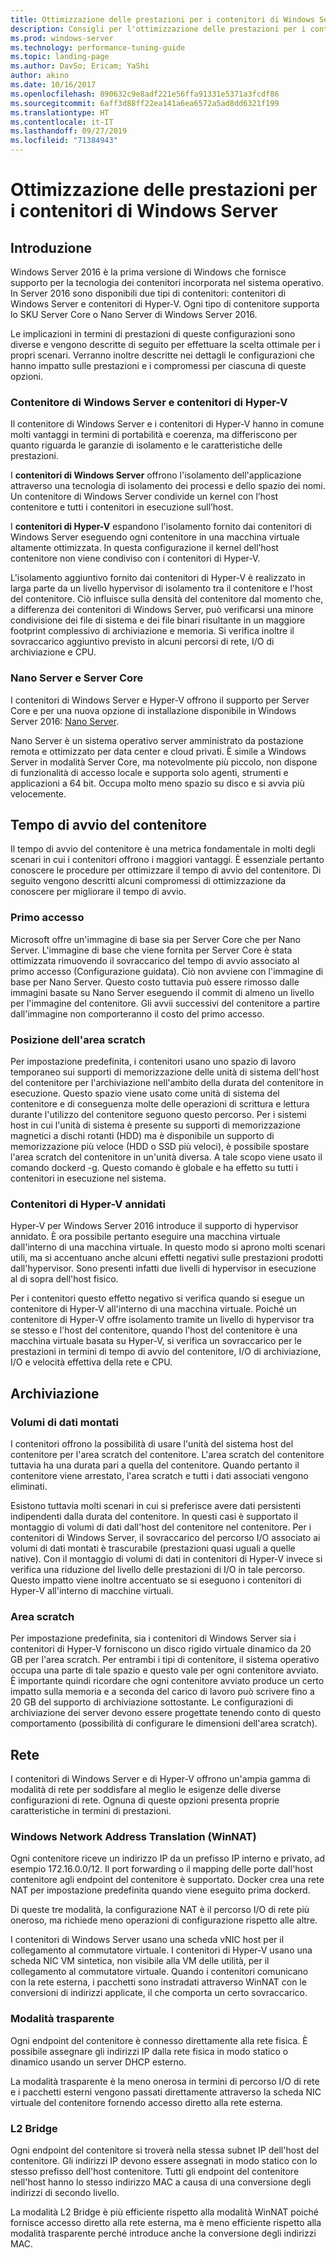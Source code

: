 ```yaml
---
title: Ottimizzazione delle prestazioni per i contenitori di Windows Server
description: Consigli per l'ottimizzazione delle prestazioni per i contenitori in Windows Server 16
ms.prod: windows-server
ms.technology: performance-tuning-guide
ms.topic: landing-page
ms.author: DavSo; Ericam; YaShi
author: akino
ms.date: 10/16/2017
ms.openlocfilehash: 890632c9e8adf221e56ffa91331e5371a3fcdf86
ms.sourcegitcommit: 6aff3d88ff22ea141a6ea6572a5ad8dd6321f199
ms.translationtype: HT
ms.contentlocale: it-IT
ms.lasthandoff: 09/27/2019
ms.locfileid: "71384943"
---
```

# <a name="performance-tuning-windows-server-containers"></a>Ottimizzazione delle prestazioni per i contenitori di Windows Server

## <a name="introduction"></a>Introduzione
Windows Server 2016 è la prima versione di Windows che fornisce supporto per la tecnologia dei contenitori incorporata nel sistema operativo. In Server 2016 sono disponibili due tipi di contenitori: contenitori di Windows Server e contenitori di Hyper-V. Ogni tipo di contenitore supporta lo SKU Server Core o Nano Server di Windows Server 2016. 

Le implicazioni in termini di prestazioni di queste configurazioni sono diverse e vengono descritte di seguito per effettuare la scelta ottimale per i propri scenari. Verranno inoltre descritte nei dettagli le configurazioni che hanno impatto sulle prestazioni e i compromessi per ciascuna di queste opzioni.

### <a name="windows-server-container-and-hyper-v-containers"></a>Contenitore di Windows Server e contenitori di Hyper-V

Il contenitore di Windows Server e i contenitori di Hyper-V hanno in comune molti vantaggi in termini di portabilità e coerenza, ma differiscono per quanto riguarda le garanzie di isolamento e le caratteristiche delle prestazioni.

I **contenitori di Windows Server** offrono l'isolamento dell'applicazione attraverso una tecnologia di isolamento dei processi e dello spazio dei nomi. Un contenitore di Windows Server condivide un kernel con l’host contenitore e tutti i contenitori in esecuzione sull’host.

I **contenitori di Hyper-V** espandono l'isolamento fornito dai contenitori di Windows Server eseguendo ogni contenitore in una macchina virtuale altamente ottimizzata. In questa configurazione il kernel dell’host contenitore non viene condiviso con i contenitori di Hyper-V.

L'isolamento aggiuntivo fornito dai contenitori di Hyper-V è realizzato in larga parte da un livello hypervisor di isolamento tra il contenitore e l'host del contenitore. Ciò influisce sulla densità del contenitore dal momento che, a differenza dei contenitori di Windows Server, può verificarsi una minore condivisione dei file di sistema e dei file binari risultante in un maggiore footprint complessivo di archiviazione e memoria. Si verifica inoltre il sovraccarico aggiuntivo previsto in alcuni percorsi di rete, I/O di archiviazione e CPU.

### <a name="nano-server-and-server-core"></a>Nano Server e Server Core

I contenitori di Windows Server e Hyper-V offrono il supporto per Server Core e per una nuova opzione di installazione disponibile in Windows Server 2016: [Nano Server](https://technet.microsoft.com/windows-server-docs/compute/nano-server/getting-started-with-nano-server). 

Nano Server è un sistema operativo server amministrato da postazione remota e ottimizzato per data center e cloud privati. È simile a Windows Server in modalità Server Core, ma notevolmente più piccolo, non dispone di funzionalità di accesso locale e supporta solo agenti, strumenti e applicazioni a 64 bit. Occupa molto meno spazio su disco e si avvia più velocemente.

## <a name="container-start-up-time"></a>Tempo di avvio del contenitore
Il tempo di avvio del contenitore è una metrica fondamentale in molti degli scenari in cui i contenitori offrono i maggiori vantaggi. È essenziale pertanto conoscere le procedure per ottimizzare il tempo di avvio del contenitore. Di seguito vengono descritti alcuni compromessi di ottimizzazione da conoscere per migliorare il tempo di avvio.

### <a name="first-logon"></a>Primo accesso

Microsoft offre un'immagine di base sia per Server Core che per Nano Server. L'immagine di base che viene fornita per Server Core è stata ottimizzata rimuovendo il sovraccarico del tempo di avvio associato al primo accesso (Configurazione guidata). Ciò non avviene con l'immagine di base per Nano Server. Questo costo tuttavia può essere rimosso dalle immagini basate su Nano Server eseguendo il commit di almeno un livello per l'immagine del contenitore. Gli avvii successivi del contenitore a partire dall'immagine non comporteranno il costo del primo accesso.
### <a name="scratch-space-location"></a>Posizione dell'area scratch

Per impostazione predefinita, i contenitori usano uno spazio di lavoro temporaneo sui supporti di memorizzazione delle unità di sistema dell'host del contenitore per l'archiviazione nell'ambito della durata del contenitore in esecuzione. Questo spazio viene usato come unità di sistema del contenitore e di conseguenza molte delle operazioni di scrittura e lettura durante l'utilizzo del contenitore seguono questo percorso. Per i sistemi host in cui l'unità di sistema è presente su supporti di memorizzazione magnetici a dischi rotanti (HDD) ma è disponibile un supporto di memorizzazione più veloce (HDD o SSD più veloci), è possibile spostare l'area scratch del contenitore in un'unità diversa. A tale scopo viene usato il comando dockerd -g. Questo comando è globale e ha effetto su tutti i contenitori in esecuzione nel sistema.

### <a name="nested-hyper-v-containers"></a>Contenitori di Hyper-V annidati
Hyper-V per Windows Server 2016 introduce il supporto di hypervisor annidato. È ora possibile pertanto eseguire una macchina virtuale dall'interno di una macchina virtuale. In questo modo si aprono molti scenari utili, ma si accentuano anche alcuni effetti negativi sulle prestazioni prodotti dall'hypervisor. Sono presenti infatti due livelli di hypervisor in esecuzione al di sopra dell'host fisico.

Per i contenitori questo effetto negativo si verifica quando si esegue un contenitore di Hyper-V all'interno di una macchina virtuale. Poiché un contenitore di Hyper-V offre isolamento tramite un livello di hypervisor tra se stesso e l'host del contenitore, quando l'host del contenitore è una macchina virtuale basata su Hyper-V, si verifica un sovraccarico per le prestazioni in termini di tempo di avvio del contenitore, I/O di archiviazione, I/O e velocità effettiva della rete e CPU.

## <a name="storage"></a>Archiviazione
### <a name="mounted-data-volumes"></a>Volumi di dati montati

I contenitori offrono la possibilità di usare l'unità del sistema host del contenitore per l'area scratch del contenitore. L'area scratch del contenitore tuttavia ha una durata pari a quella del contenitore. Quando pertanto il contenitore viene arrestato, l'area scratch e tutti i dati associati vengono eliminati.

Esistono tuttavia molti scenari in cui si preferisce avere dati persistenti indipendenti dalla durata del contenitore. In questi casi è supportato il montaggio di volumi di dati dall'host del contenitore nel contenitore. Per i contenitori di Windows Server, il sovraccarico del percorso I/O associato ai volumi di dati montati è trascurabile (prestazioni quasi uguali a quelle native). Con il montaggio di volumi di dati in contenitori di Hyper-V invece si verifica una riduzione del livello delle prestazioni di I/O in tale percorso. Questo impatto viene inoltre accentuato se si eseguono i contenitori di Hyper-V all'interno di macchine virtuali.

### <a name="scratch-space"></a>Area scratch

Per impostazione predefinita, sia i contenitori di Windows Server sia i contenitori di Hyper-V forniscono un disco rigido virtuale dinamico da 20 GB per l'area scratch. Per entrambi i tipi di contenitore, il sistema operativo occupa una parte di tale spazio e questo vale per ogni contenitore avviato. È importante quindi ricordare che ogni contenitore avviato produce un certo impatto sulla memoria e a seconda del carico di lavoro può scrivere fino a 20 GB del supporto di archiviazione sottostante. Le configurazioni di archiviazione dei server devono essere progettate tenendo conto di questo comportamento
(possibilità di configurare le dimensioni dell'area scratch).

## <a name="networking"></a>Rete
I contenitori di Windows Server e di Hyper-V offrono un'ampia gamma di modalità di rete per soddisfare al meglio le esigenze delle diverse configurazioni di rete. Ognuna di queste opzioni presenta proprie caratteristiche in termini di prestazioni.

### <a name="windows-network-address-translation-winnat"></a>Windows Network Address Translation (WinNAT)

Ogni contenitore riceve un indirizzo IP da un prefisso IP interno e privato, ad esempio 172.16.0.0/12. Il port forwarding o il mapping delle porte dall'host contenitore agli endpoint del contenitore è supportato. Docker crea una rete NAT per impostazione predefinita quando viene eseguito prima dockerd.

Di queste tre modalità, la configurazione NAT è il percorso I/O di rete più oneroso, ma richiede meno operazioni di configurazione rispetto alle altre. 

I contenitori di Windows Server usano una scheda vNIC host per il collegamento al commutatore virtuale. I contenitori di Hyper-V usano una scheda NIC VM sintetica, non visibile alla VM delle utilità, per il collegamento al commutatore virtuale. Quando i contenitori comunicano con la rete esterna, i pacchetti sono instradati attraverso WinNAT con le conversioni di indirizzi applicate, il che comporta un certo sovraccarico.

### <a name="transparent"></a>Modalità trasparente

Ogni endpoint del contenitore è connesso direttamente alla rete fisica. È possibile assegnare gli indirizzi IP dalla rete fisica in modo statico o dinamico usando un server DHCP esterno.

La modalità trasparente è la meno onerosa in termini di percorso I/O di rete e i pacchetti esterni vengono passati direttamente attraverso la scheda NIC virtuale del contenitore fornendo accesso diretto alla rete esterna.

### <a name="l2-bridge"></a>L2 Bridge
Ogni endpoint del contenitore si troverà nella stessa subnet IP dell'host del contenitore. Gli indirizzi IP devono essere assegnati in modo statico con lo stesso prefisso dell'host contenitore. Tutti gli endpoint del contenitore nell'host hanno lo stesso indirizzo MAC a causa di una conversione degli indirizzi di secondo livello.

La modalità L2 Bridge è più efficiente rispetto alla modalità WinNAT poiché fornisce accesso diretto alla rete esterna, ma è meno efficiente rispetto alla modalità trasparente perché introduce anche la conversione degli indirizzi MAC.




